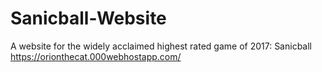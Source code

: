 # Sanicball-Website
A website for the widely acclaimed highest rated game of 2017: Sanicball
https://orionthecat.000webhostapp.com/
